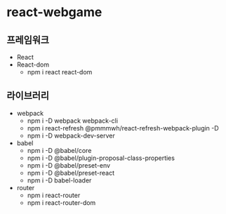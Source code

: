 # react-webgame

## 프레임워크
 - React
 - React-dom
    - npm i react react-dom
## 라이브러리
 - webpack
    - npm i -D webpack webpack-cli
    - npm i react-refresh @pmmmwh/react-refresh-webpack-plugin -D
    - npm i -D webpack-dev-server
 - babel
    - npm i -D @babel/core
    - npm i -D @babel/plugin-proposal-class-properties
    - npm i -D @babel/preset-env
    - npm i -D @babel/preset-react
    - npm i -D babel-loader
 - router
   - npm i react-router
   - npm i react-router-dom
